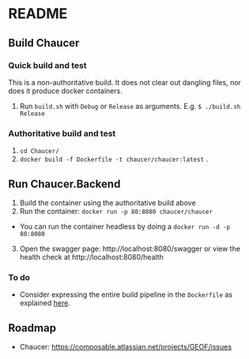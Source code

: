 # README #

## Build Chaucer
### Quick build and test
This is a non-authoritative build. It does not clear out dangling files, nor does it produce docker containers.

1) Run `build.sh` with `Debug` or `Release` as arguments. E.g. `$ ./build.sh Release`

### Authoritative build and test
1) `cd Chaucer/`
1) `docker build -f Dockerfile -t chaucer/chaucer:latest` .

## Run Chaucer.Backend

1) Build the container using the authoritative build above
1) Run the container: `docker run -p 80:8080 chaucer/chaucer`
  * You can run the container headless by doing a `docker run -d -p 80:8080`
3) Open the swagger page: http://localhost:8080/swagger or view the health check at http://localhost:8080/health

### To do
* Consider expressing the entire build pipeline in the `Dockerfile` as explained [here](https://docs.docker.com/engine/examples/dotnetcore/).

## Roadmap
* Chaucer: https://composable.atlassian.net/projects/GEOF/issues

